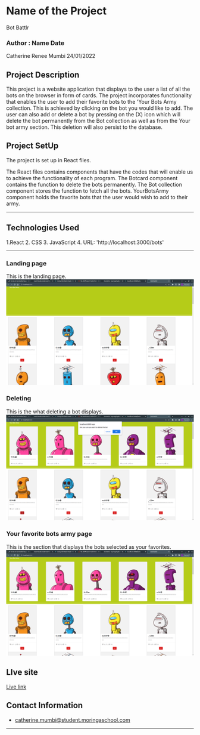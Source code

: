 # Name of the Project
Bot Battlr
### Author : Name Date
Catherine Renee Mumbi 24/01/2022
## Project Description
This project is a website application that displays to the user a list of all the bots on the browser in form of cards. The project incorporates functionality that enables the user to add their favorite bots to the 'Your Bots Army collection. This is achieved by clicking on the bot you would like to add.  The user can also add or delete a bot by pressing on the (X) icon which will delete the bot permanently from the Bot collection as well as from the Your bot army section. This deletion will also persist to the database.

## Project SetUp 
 The project is set up in React files.

 The React files contains components that have the codes that will enable us to achieve the functionality of each program. 
 The Botcard component contains the function to delete the bots permanently.
 The Bot collection component stores the  function to fetch all the bots.
 YourBotsArmy component holds the favorite bots that the user would wish to add to their army.

******

## Technologies Used
1.React
2. CSS
3. JavaScript
4. URL: 'http://localhost:3000/bots'
*****

### Landing page 
This is the landing page.
![Landing page](./Images/Landingpage.png)
### Deleting 
This is the what deleting a bot displays.
![Deletion page](./Images/Delete.png)
### Your favorite bots army page
This is the section that displays the bots selected as your favorites.
![Search page](./Images/Yourbotsarmy.png)

## LIve site
[Live link]()

## Contact Information
* catherine.mumbi@student.moringaschool.com
*****